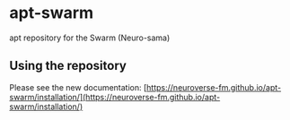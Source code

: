 # apt-swarm

apt repository for the Swarm (Neuro-sama)

## Using the repository
Please see the new documentation:
[https://neuroverse-fm.github.io/apt-swarm/installation/](https://neuroverse-fm.github.io/apt-swarm/installation/)
